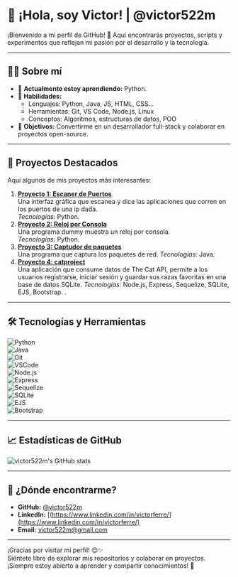 # 👋 ¡Hola, soy Victor! | @victor522m  

¡Bienvenido a mi perfil de GitHub! 🚀 Aquí encontrarás proyectos, scripts y experimentos que reflejan mi pasión por el desarrollo y la tecnología.

---

## 🧑‍💻 Sobre mí

- 🌱 **Actualmente estoy aprendiendo:** Python.
- 🔧 **Habilidades:**  
  - Lenguajes: Python, Java, JS, HTML, CSS...  
  - Herramientas: Git, VS Code, Node.js, Linux  
  - Conceptos: Algoritmos, estructuras de datos, POO  
- 🎯 **Objetivos:** Convertirme en un desarrollador full-stack y colaborar en proyectos open-source.

---

## 📂 Proyectos Destacados

Aquí algunos de mis proyectos más interesantes:

1. **[Proyecto 1: Escaner de Puertos](https://github.com/victor522m/port_scanner_gui)**  
   Una interfaz gráfica que escanea y dice las aplicaciones que corren en los puertos de una ip dada.  
   *Tecnologías:* Python.
2. **[Proyecto 2: Reloj por Consola](https://github.com/victor522m/OrangeClock/)**  
   Una programa dummy muestra un reloj por consola.  
   *Tecnologías:* Python.
3. **[Proyecto 3: Captudor de paquetes](https://github.com/victor522m/snifffer/)**  
   Una programa que captura los paquetes de red. 
   *Tecnologías:* Java.
4. **[Proyecto 4: catproject](https://catproject-58nz.onrender.com/)**  
   Una aplicación que consume datos de The Cat API, permite a los usuarios registrarse, iniciar sesión y guardar sus razas favoritas en una base de datos SQLite.
   *Tecnologías:* Node.js, Express, Sequelize, SQLite, EJS, Bootstrap. .



---

## 🛠️ Tecnologías y Herramientas  

![Python](https://img.shields.io/badge/Python-3776AB?style=flat&logo=python&logoColor=white)  
![Java](https://img.shields.io/badge/Java-ED8B00?style=flat&logo=java&logoColor=white)  
![Git](https://img.shields.io/badge/Git-F05032?style=flat&logo=git&logoColor=white)  
![VSCode](https://img.shields.io/badge/VSCode-007ACC?style=flat&logo=visual-studio-code&logoColor=white)  
![Node.js](https://img.shields.io/badge/Node.js-339933?style=flat&logo=node.js&logoColor=white)  
![Express](https://img.shields.io/badge/Express-000000?style=flat&logo=express&logoColor=white)  
![Sequelize](https://img.shields.io/badge/Sequelize-52B0E7?style=flat&logo=sequelize&logoColor=white)  
![SQLite](https://img.shields.io/badge/SQLite-003B57?style=flat&logo=sqlite&logoColor=white)  
![EJS](https://img.shields.io/badge/EJS-000000?style=flat&logo=javascript&logoColor=white)  
![Bootstrap](https://img.shields.io/badge/Bootstrap-7952B3?style=flat&logo=bootstrap&logoColor=white)  


---

## 📈 Estadísticas de GitHub

![victor522m's GitHub stats](https://github-readme-stats.vercel.app/api?username=victor522m&show_icons=true&theme=radical)

---

## 🚀 ¿Dónde encontrarme?

- **GitHub:** [@victor522m](https://github.com/victor522m)  
- **LinkedIn:** [(https://www.linkedin.com/in/victorferre/](https://www.linkedin.com/in/victorferre/)  
- **Email:** [victor522m@gmail.com](mailto:victor522m@gmail.com)

---

¡Gracias por visitar mi perfil! 😊✨  
Siéntete libre de explorar mis repositorios y colaborar en proyectos. ¡Siempre estoy abierto a aprender y compartir conocimientos! 🚀

